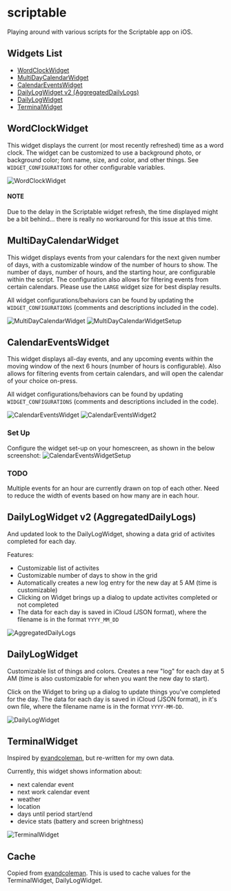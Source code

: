 # scriptable
Playing around with various scripts for the Scriptable app on iOS.

## Widgets List
- [WordClockWidget](https://github.com/yaylinda/scriptable#WordClockWidget)
- [MultiDayCalendarWidget](https://github.com/yaylinda/scriptable#MultiDayCalendarWidget)
- [CalendarEventsWidget](https://github.com/yaylinda/scriptable#calendareventswidget)
- [DailyLogWidget v2 (AggregatedDailyLogs)](https://github.com/yaylinda/scriptable#dailylogwidget-v2-aggregateddailylogs)
- [DailyLogWidget](https://github.com/yaylinda/scriptable#dailylogwidget)
- [TerminalWidget](https://github.com/yaylinda/scriptable#terminalwidget)

## WordClockWidget
This widget displays the current (or most recently refreshed) time as a word clock. The widget can be customized to use a background photo, or background color; font name, size, and color, and other things. See `WIDGET_CONFIGURATIONS` for other configurable variables.

![WordClockWidget](/images/WordClockWidget.png)

#### NOTE
Due to the delay in the Scriptable widget refresh, the time displayed might be a bit behind... there is really no workaround for this issue at this time. 

## MultiDayCalendarWidget
This widget displays events from your calendars for the next given number of days, with a customizable window of the number of hours to show. The number of days, number of hours, and the starting hour, are configurable within the script. The configuration also allows for filtering events from certain calendars. Please use the `LARGE` widget size for best display results. 

All widget configurations/behaviors can be found by updating the `WIDGET_CONFIGURATIONS` (comments and descriptions included in the code).

![MultiDayCalendarWidget](/images/MultiDayCalendarWidget.png)
![MultiDayCalendarWidgetSetup](/images/MultiDayCalendarWidgetSetup.png)

## CalendarEventsWidget
This widget displays all-day events, and any upcoming events within the moving window of the next 6 hours (number of hours is configurable). Also allows for filtering events from certain calendars, and will open the calendar of your choice on-press. 

All widget configurations/behaviors can be found by updating `WIDGET_CONFIGURATIONS` (comments and descriptions included in the code).

![CalendarEventsWidget](/images/CalendarEventsWidget.png)
![CalendarEventsWidget2](/images/CalendarEventsWidget2.png)

### Set Up
Configure the widget set-up on your homescreen, as shown in the below screenshot: 
![CalendarEventsWidgetSetup](/images/CalendarEventsWidgetSetup.png)

### TODO
Multiple events for an hour are currently drawn on top of each other. Need to reduce the width of events based on how many are in each hour.

## DailyLogWidget v2 (AggregatedDailyLogs)
And updated look to the DailyLogWidget, showing a data grid of activites completed for each day.

Features:
- Customizable list of activites
- Customizable number of days to show in the grid
- Automatically creates a new log entry for the new day at 5 AM (time is customizable)
- Clicking on Widget brings up a dialog to update activites completed or not completed
- The data for each day is saved in iCloud (JSON format), where the filename is in the format `YYYY_MM_DD`

![AggregatedDailyLogs](/images/AggregatedDailyLogs.png)

## DailyLogWidget
Customizable list of things and colors. Creates a new "log" for each day at 5 AM (time is also customizable for when you want the new day to start). 

Click on the Widget to bring up a dialog to update things you've completed for the day. The data for each day is saved in iCloud (JSON format), in it's own file, where the filename name is in the format `YYYY-MM-DD`.

![DailyLogWidget](/images/DailyLogWidgetPreview.gif)

## TerminalWidget
Inspired by [evandcoleman](https://github.com/evandcoleman/scriptable), but re-written for my own data.

Currently, this widget shows information about:
- next calendar event
- next work calendar event
- weather
- location
- days until period start/end
- device stats (battery and screen brightness)

![TerminalWidget](/images/TerminalWidget.png)

## Cache
Copied from [evandcoleman](https://github.com/evandcoleman/scriptable/blob/main/scripts/cache.js). This is used to cache values for the TerminalWidget, DailyLogWidget.
